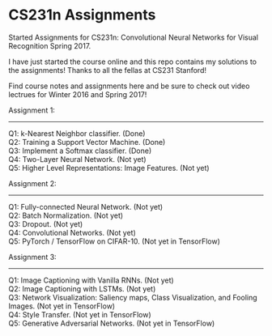 CS231n Assignments 
====================
Started Assignments for CS231n: Convolutional Neural Networks for Visual Recognition Spring 2017.

I have just started the course online and this repo contains my solutions to the assignments! Thanks to all the fellas at CS231 Stanford!

Find course notes and assignments here and be sure to check out video lectrues for Winter 2016 and Spring 2017!

Assignment 1:
_________________________________________
Q1: k-Nearest Neighbor classifier. (Done)<br>
Q2: Training a Support Vector Machine. (Done)<br>
Q3: Implement a Softmax classifier. (Done)<br>
Q4: Two-Layer Neural Network. (Not yet)<br>
Q5: Higher Level Representations: Image Features. (Not yet)<br>

Assignment 2:
______________________________________________
Q1: Fully-connected Neural Network. (Not yet)<br>
Q2: Batch Normalization. (Not yet)<br>
Q3: Dropout. (Not yet)<br>
Q4: Convolutional Networks. (Not yet)<br>
Q5: PyTorch / TensorFlow on CIFAR-10. (Not yet in TensorFlow)<br>

Assignment 3:
__________________________________________________
Q1: Image Captioning with Vanilla RNNs. (Not yet)<br>
Q2: Image Captioning with LSTMs. (Not yet)<br>
Q3: Network Visualization: Saliency maps, Class Visualization, and Fooling Images. (Not yet in TensorFlow)<br>
Q4: Style Transfer. (Not yet in TensorFlow)<br>
Q5: Generative Adversarial Networks. (Not yet in TensorFlow)<br>
